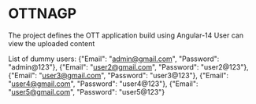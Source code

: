 # OTTNAGP

The project defines the OTT application build using Angular-14
User can view the uploaded content

List of dummy users:
            {"Email": "admin@gmail.com", "Password": "admin@123"},
            {"Email": "user2@gmail.com", "Password": "user2@123"},
            {"Email": "user3@gmail.com", "Password": "user3@123"},
            {"Email": "user4@gmail.com", "Password": "user4@123"},
            {"Email": "user5@gmail.com", "Password": "user5@123"}

